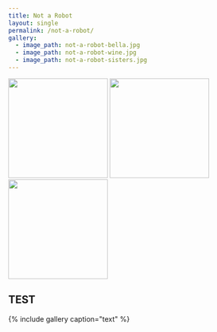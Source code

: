 ```yaml
---
title: Not a Robot
layout: single
permalink: /not-a-robot/
gallery:
  - image_path: not-a-robot-bella.jpg
  - image_path: not-a-robot-wine.jpg
  - image_path: not-a-robot-sisters.jpg
---
```


<img src="https://michelle-hwang.github.io/images/not-a-robot-bella.jpg" width="200">
<img src="https://michelle-hwang.github.io/images/not-a-robot-wine.jpg" width="200">
<img src="https://michelle-hwang.github.io/images/not-a-robot-sisters.jpg" width="200">

## TEST

{% include gallery caption="text" %}
